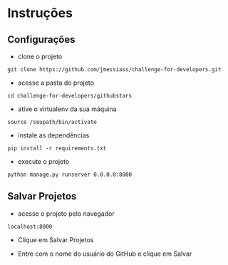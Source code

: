 # Instruções

## Configurações

- clone o projeto

`git clone https://github.com/jmessiass/challenge-for-developers.git`

- acesse a pasta do projeto

`cd challenge-for-developers/githubstars`

- ative o virtualenv da sua máquina

`source /seupath/bin/activate`

- instale as dependências

`pip install -r requirements.txt`

- execute o projeto

`python manage.py runserver 0.0.0.0:8000`

## Salvar Projetos

- acesse o projeto pelo navegador

`localhost:8000`

- Clique em Salvar Projetos

- Entre com o nome do usuário do GitHub e clique em Salvar
